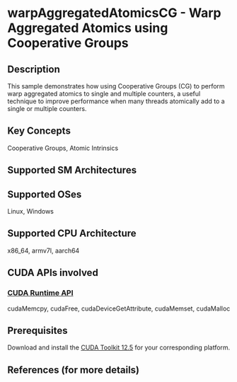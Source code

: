 # warpAggregatedAtomicsCG - Warp Aggregated Atomics using Cooperative Groups

## Description

This sample demonstrates how using Cooperative Groups (CG) to perform warp aggregated atomics to single and multiple counters, a useful technique to improve performance when many threads atomically add to a single or multiple counters.

## Key Concepts

Cooperative Groups, Atomic Intrinsics

## Supported SM Architectures

## Supported OSes

Linux, Windows

## Supported CPU Architecture

x86_64, armv7l, aarch64

## CUDA APIs involved

### [CUDA Runtime API](http://docs.nvidia.com/cuda/cuda-runtime-api/index.html)
cudaMemcpy, cudaFree, cudaDeviceGetAttribute, cudaMemset, cudaMalloc

## Prerequisites

Download and install the [CUDA Toolkit 12.5](https://developer.nvidia.com/cuda-downloads) for your corresponding platform.

## References (for more details)
